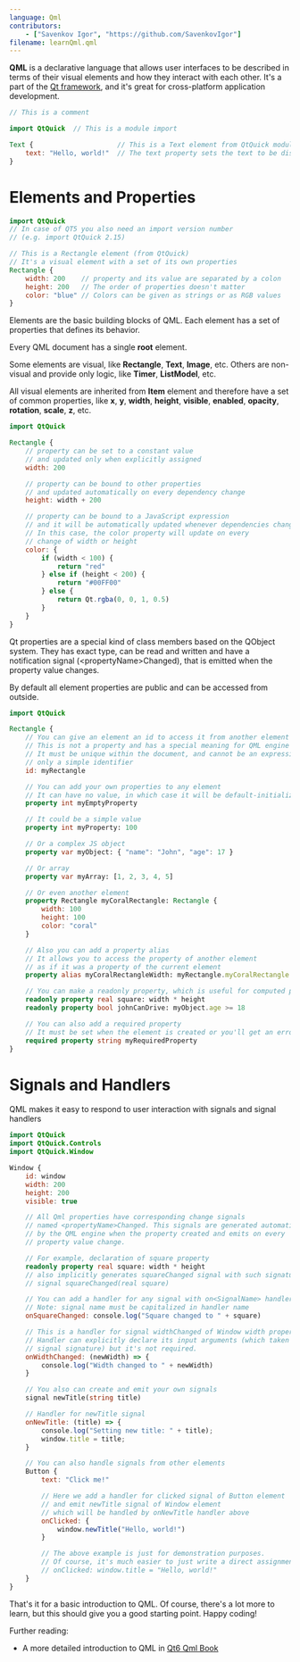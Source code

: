 ```yaml
---
language: Qml
contributors:
    - ["Savenkov Igor", "https://github.com/SavenkovIgor"]
filename: learnQml.qml
---
```


**QML** is a declarative language that allows user interfaces to be described in
terms of their visual elements and how they interact with each other.
It's a part of the [Qt framework](https://learnxinyminutes.com/docs/qt/), and
it's great for cross-platform application development.

```qml
// This is a comment

import QtQuick  // This is a module import

Text {                     // This is a Text element from QtQuick module
    text: "Hello, world!"  // The text property sets the text to be displayed
}
```

# Elements and Properties

```qml
import QtQuick
// In case of QT5 you also need an import version number
// (e.g. import QtQuick 2.15)

// This is a Rectangle element (from QtQuick)
// It's a visual element with a set of its own properties
Rectangle {
    width: 200    // property and its value are separated by a colon
    height: 200   // The order of properties doesn't matter
    color: "blue" // Colors can be given as strings or as RGB values
}
```

Elements are the basic building blocks of QML. Each element has a set of
properties that defines its behavior.

Every QML document has a single **root** element.

Some elements are visual, like **Rectangle**, **Text**, **Image**, etc. Others
are non-visual and provide only logic, like **Timer**, **ListModel**, etc.

All visual elements are inherited from **Item** element and therefore have a set
of common properties, like **x**, **y**, **width**, **height**, **visible**,
**enabled**, **opacity**, **rotation**, **scale**, **z**, etc.

```qml
import QtQuick

Rectangle {
    // property can be set to a constant value
    // and updated only when explicitly assigned
    width: 200

    // property can be bound to other properties
    // and updated automatically on every dependency change
    height: width + 200

    // property can be bound to a JavaScript expression
    // and it will be automatically updated whenever dependencies change
    // In this case, the color property will update on every
    // change of width or height
    color: {
        if (width < 100) {
            return "red"
        } else if (height < 200) {
            return "#00FF00"
        } else {
            return Qt.rgba(0, 0, 1, 0.5)
        }
    }
}
```

Qt properties are a special kind of class members based on the QObject system.
They has exact type, can be read and written and have a notification signal
(\<propertyName\>Changed), that is emitted when the property value changes.

By default all element properties are public and can be accessed from outside.

```qml
import QtQuick

Rectangle {
    // You can give an element an id to access it from another element
    // This is not a property and has a special meaning for QML engine
    // It must be unique within the document, and cannot be an expression,
    // only a simple identifier
    id: myRectangle

    // You can add your own properties to any element
    // It can have no value, in which case it will be default-initialized
    property int myEmptyProperty

    // It could be a simple value
    property int myProperty: 100

    // Or a complex JS object
    property var myObject: { "name": "John", "age": 17 }

    // Or array
    property var myArray: [1, 2, 3, 4, 5]

    // Or even another element
    property Rectangle myCoralRectangle: Rectangle {
        width: 100
        height: 100
        color: "coral"
    }

    // Also you can add a property alias
    // It allows you to access the property of another element
    // as if it was a property of the current element
    property alias myCoralRectangleWidth: myRectangle.myCoralRectangle.width

    // You can make a readonly property, which is useful for computed properties
    readonly property real square: width * height
    readonly property bool johnCanDrive: myObject.age >= 18

    // You can also add a required property
    // It must be set when the element is created or you'll get an error
    required property string myRequiredProperty
}
```

# Signals and Handlers

QML makes it easy to respond to user interaction with signals and signal
handlers

```qml
import QtQuick
import QtQuick.Controls
import QtQuick.Window

Window {
    id: window
    width: 200
    height: 200
    visible: true

    // All Qml properties have corresponding change signals
    // named <propertyName>Changed. This signals are generated automatically
    // by the QML engine when the property created and emits on every
    // property value change.

    // For example, declaration of square property
    readonly property real square: width * height
    // also implicitly generates squareChanged signal with such signature:
    // signal squareChanged(real square)

    // You can add a handler for any signal with on<SignalName> handler syntax
    // Note: signal name must be capitalized in handler name
    onSquareChanged: console.log("Square changed to " + square)

    // This is a handler for signal widthChanged of Window width property.
    // Handler can explicitly declare its input arguments (which taken from
    // signal signature) but it's not required.
    onWidthChanged: (newWidth) => {
        console.log("Width changed to " + newWidth)
    }

    // You also can create and emit your own signals
    signal newTitle(string title)

    // Handler for newTitle signal
    onNewTitle: (title) => {
        console.log("Setting new title: " + title);
        window.title = title;
    }

    // You can also handle signals from other elements
    Button {
        text: "Click me!"

        // Here we add a handler for clicked signal of Button element
        // and emit newTitle signal of Window element
        // which will be handled by onNewTitle handler above
        onClicked: {
            window.newTitle("Hello, world!")
        }

        // The above example is just for demonstration purposes.
        // Of course, it's much easier to just write a direct assignment:
        // onClicked: window.title = "Hello, world!"
    }
}
```

[//]: <> (# Basic visual elements)

[//]: <> (# Custom Elements and nesting)

[//]: <> (# sizing and positioning)

[//]: <> (# Advanced QML)

That's it for a basic introduction to QML. Of course, there's a lot more to
learn, but this should give you a good starting point. Happy coding!

Further reading:

- A more detailed introduction to QML in [Qt6 Qml Book](https://www.qt.io/product/qt6/qml-book)
